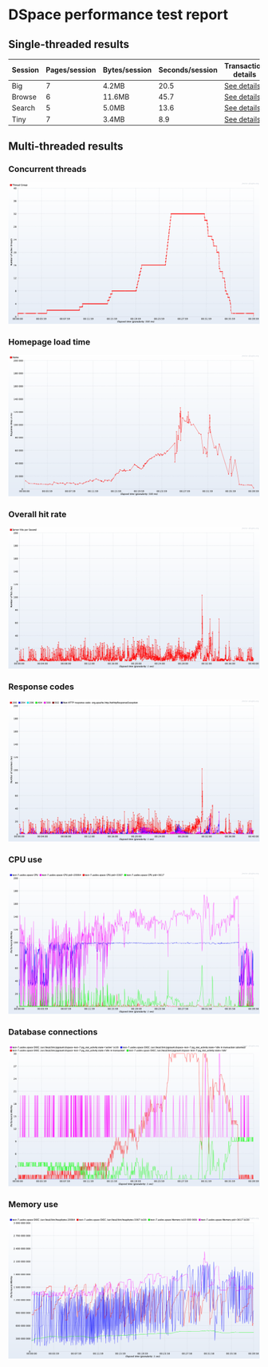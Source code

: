 # DSpace performance test report

## Single-threaded results

Session | Pages/session | Bytes/session | Seconds/session | Transaction details
-|-|-|-|-
Big | 7 | 4.2MB | 20.5 | [See details](details-big)
Browse | 6 | 11.6MB | 45.7 | [See details](details-browse)
Search | 5 | 5.0MB | 13.6 | [See details](details-search)
Tiny | 7 | 3.4MB | 8.9 | [See details](details-tiny)

## Multi-threaded results

### Concurrent threads

![](threads.png)

### Homepage load time

![](home.png)

### Overall hit rate

![](hits.png)

### Response codes

![](codes.png)

### CPU use

![](cpu.png)

### Database connections

![](database.png)

### Memory use

![](memory.png)

